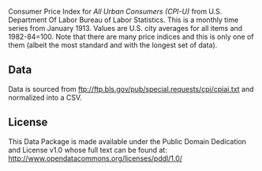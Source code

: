 Consumer Price Index for *All Urban Consumers (CPI-U)* from U.S. Department
Of Labor Bureau of Labor Statistics. This is a monthly time series from January 1913. Values are U.S. city averages for all items and
1982-84=100. Note that there are many price indices and this is only one of
them (albeit the most standard and with the longest set of data).

## Data

Data is sourced from <ftp://ftp.bls.gov/pub/special.requests/cpi/cpiai.txt> and normalized into a CSV.

## License

This Data Package is made available under the Public Domain Dedication and License v1.0 whose full text can be found at: http://www.opendatacommons.org/licenses/pddl/1.0/